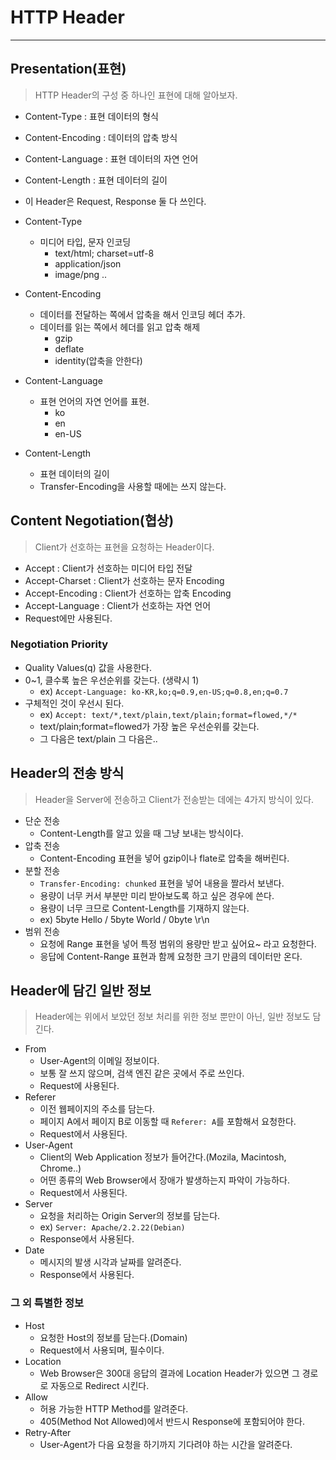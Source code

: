 # HTTP Header
---
## Presentation(표현)
> HTTP Header의 구성 중 하나인 표현에 대해 알아보자.

- Content-Type : 표현 데이터의 형식
- Content-Encoding : 데이터의 압축 방식
- Content-Language : 표현 데이터의 자연 언어
- Content-Length : 표현 데이터의 길이
- 이 Header은 Request, Response 둘 다 쓰인다.  
  
- Content-Type
  - 미디어 타입, 문자 인코딩
    - text/html; charset=utf-8
    - application/json
    - image/png ..  
- Content-Encoding
  - 데이터를 전달하는 쪽에서 압축을 해서 인코딩 헤더 추가.
  - 데이터를 읽는 쪽에서 헤더를 읽고 압축 해제
    - gzip
    - deflate
    - identity(압축을 안한다)  
- Content-Language
  - 표현 언어의 자연 언어를 표현.
    - ko
    - en
    - en-US  
- Content-Length
  - 표현 데이터의 길이
  - Transfer-Encoding을 사용할 때에는 쓰지 않는다.

## Content Negotiation(협상)
> Client가 선호하는 표현을 요청하는 Header이다.  

- Accept : Client가 선호하는 미디어 타입 전달
- Accept-Charset : Client가 선호하는 문자 Encoding
- Accept-Encoding : Client가 선호하는 압축 Encoding
- Accept-Language : Client가 선호하는 자연 언어
- Request에만 사용된다.

### Negotiation Priority
- Quality Values(q) 값을 사용한다.
- 0~1, 클수록 높은 우선순위를 갖는다. (생략시 1)
  - ex) ```Accept-Language: ko-KR,ko;q=0.9,en-US;q=0.8,en;q=0.7```
- 구체적인 것이 우선시 된다.
  - ex) ```Accept: text/*,text/plain,text/plain;format=flowed,*/*```
  - text/plain;format=flowed가 가장 높은 우선순위를 갖는다.
  - 그 다음은 text/plain 그 다음은..

## Header의 전송 방식
> Header을 Server에 전송하고 Client가 전송받는 데에는 4가지 방식이 있다.  
- 단순 전송
  - Content-Length를 알고 있을 때 그냥 보내는 방식이다.
- 압축 전송
  - Content-Encoding 표현을 넣어 gzip이나 flate로 압축을 해버린다.
- 분할 전송
  - ```Transfer-Encoding: chunked``` 표현을 넣어 내용을 짤라서 보낸다.
  - 용량이 너무 커서 부분만 미리 받아보도록 하고 싶은 경우에 쓴다.
  - 용량이 너무 크므로 Content-Length를 기재하지 않는다.
  - ex) 5byte Hello / 5byte World / 0byte \r\n
- 범위 전송
  - 요청에 Range 표현을 넣어 특정 범위의 용량만 받고 싶어요~ 라고 요청한다.
  - 응답에 Content-Range 표현과 함께 요청한 크기 만큼의 데이터만 온다.

## Header에 담긴 일반 정보
> Header에는 위에서 보았던 정보 처리를 위한 정보 뿐만이 아닌, 일반 정보도 담긴다.  

- From
  - User-Agent의 이메일 정보이다.
  - 보통 잘 쓰지 않으며, 검색 엔진 같은 곳에서 주로 쓰인다.
  - Request에 사용된다.
- Referer
  - 이전 웹페이지의 주소를 담는다.
  - 페이지 A에서 페이지 B로 이동할 때 ```Referer: A```를 포함해서 요청한다.
  - Request에서 사용된다.
- User-Agent
  - Client의 Web Application 정보가 들어간다.(Mozila, Macintosh, Chrome..)
  - 어떤 종류의 Web Browser에서 장애가 발생하는지 파악이 가능하다.
  - Request에서 사용된다.
- Server
  - 요청을 처리하는 Origin Server의 정보를 담는다.
  - ex) ```Server: Apache/2.2.22(Debian)```
  - Response에서 사용된다.
- Date
  - 메시지의 발생 시각과 날짜를 알려준다.
  - Response에서 사용된다.  

### 그 외 특별한 정보
- Host
  - 요청한 Host의 정보를 담는다.(Domain)
  - Request에서 사용되며, 필수이다.
- Location
  - Web Browser은 300대 응답의 결과에 Location Header가 있으면 그 경로로 자동으로 Redirect 시킨다.
- Allow
  - 허용 가능한 HTTP Method를 알려준다.
  - 405(Method Not Allowed)에서 반드시 Response에 포함되어야 한다.
- Retry-After
  - User-Agent가 다음 요청을 하기까지 기다려야 하는 시간을 알려준다.

